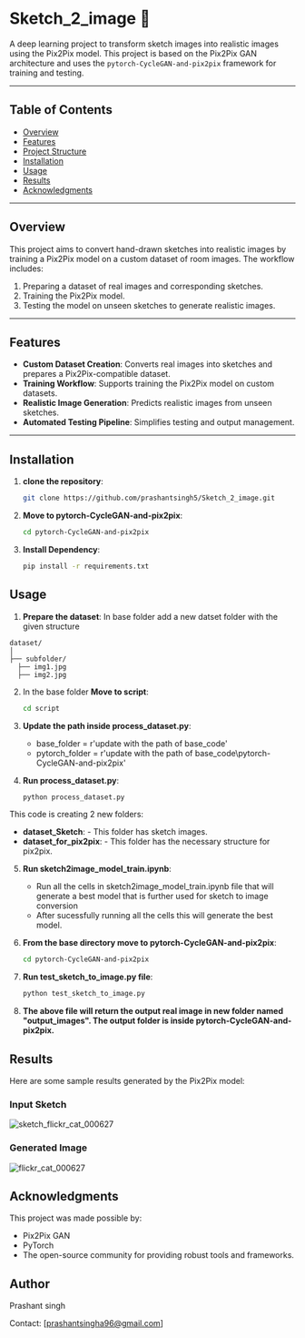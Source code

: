 # Sketch_2_image 🌟

A deep learning project to transform sketch images into realistic images using the Pix2Pix model. This project is based on the Pix2Pix GAN architecture and uses the `pytorch-CycleGAN-and-pix2pix` framework for training and testing.

---

## Table of Contents
- [Overview](#overview)
- [Features](#features)
- [Project Structure](#project-structure)
- [Installation](#installation)
- [Usage](#usage)
- [Results](#results)
- [Acknowledgments](#acknowledgments)

---

## Overview
This project aims to convert hand-drawn sketches into realistic images by training a Pix2Pix model on a custom dataset of room images. The workflow includes:
1. Preparing a dataset of real images and corresponding sketches.
2. Training the Pix2Pix model.
3. Testing the model on unseen sketches to generate realistic images.

---

## Features
- **Custom Dataset Creation**: Converts real images into sketches and prepares a Pix2Pix-compatible dataset.
- **Training Workflow**: Supports training the Pix2Pix model on custom datasets.
- **Realistic Image Generation**: Predicts realistic images from unseen sketches.
- **Automated Testing Pipeline**: Simplifies testing and output management.

---

## Installation

1. **clone the repository**:
   ```bash
   git clone https://github.com/prashantsingh5/Sketch_2_image.git
   ```

2. **Move to pytorch-CycleGAN-and-pix2pix**:
   ```bash
   cd pytorch-CycleGAN-and-pix2pix
   ```

3. **Install Dependency**:
   ```bash
   pip install -r requirements.txt
   ```

## Usage

1. **Prepare the dataset**:
   In base folder add a new datset folder with the given structure

  ```plaintext
dataset/                     
│
├── subfolder/                      
    ├── img1.jpg         
    ├── img2.jpg          

```

2. In the base folder **Move to script**:
   ```bash
   cd script
   ```

3. **Update the path inside process_dataset.py**:
   - base_folder = r'update with the path of base_code'
   - pytorch_folder = r'update with the path of base_code\pytorch-CycleGAN-and-pix2pix'
  
4. **Run process_dataset.py**:
   ```bash
   python process_dataset.py
   ```

This code is creating 2 new folders:
- **dataset_Sketch**: - This folder has sketch images.
- **dataset_for_pix2pix**: - This folder has the necessary structure for pix2pix.

5. **Run sketch2image_model_train.ipynb**:
   - Run all the cells in sketch2image_model_train.ipynb file that will generate a best model that is further used for sketch to image conversion
   - After sucessfully running all the cells this will generate the best model.
  
6. **From the base directory move to pytorch-CycleGAN-and-pix2pix**:
   ```bash
   cd pytorch-CycleGAN-and-pix2pix
   ```
   
7. **Run test_sketch_to_image.py file**:
   ```bash
   python test_sketch_to_image.py
   ```

8. **The above file will return the output real image in new folder named "output_images". The output folder is inside  pytorch-CycleGAN-and-pix2pix.**


## Results
Here are some sample results generated by the Pix2Pix model:

### Input Sketch
![sketch_flickr_cat_000627](https://github.com/user-attachments/assets/c9e29508-bdd9-4869-88f2-c0dcf56bb53e)


### Generated Image
![flickr_cat_000627](https://github.com/user-attachments/assets/c5d22024-7ab8-432b-8c27-78adebcc292b)


## Acknowledgments
This project was made possible by:

- Pix2Pix GAN
- PyTorch
- The open-source community for providing robust tools and frameworks.

## Author

Prashant singh

Contact: [prashantsingha96@gmail.com]
